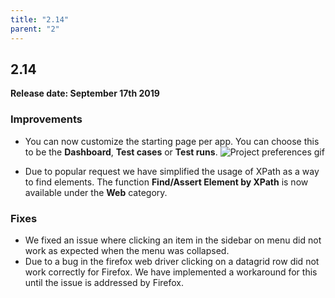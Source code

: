 ```yaml
---
title: "2.14"
parent: "2"
---
```



## 2.14

**Release date: September 17th 2019**

### Improvements

* You can now customize the starting page per app. You can choose this to be the **Dashboard**, **Test cases** or **Test runs**.
![Project preferences gif](https://github.com/MansystemsCorp/ATS-Documentation/raw/master/ats-public-documentation/releasenotes/ats/projectpreferences.gif)

* Due to popular request we have simplified the usage of XPath as a way to find elements. The function **Find/Assert Element by XPath** is now available under the **Web** category.

### Fixes

* We fixed an issue where clicking an item in the sidebar on menu did not work as expected when the menu was collapsed.
* Due to a bug in the firefox web driver clicking on a datagrid row did not work correctly for Firefox. We have implemented a workaround for this until the issue is addressed by Firefox.
